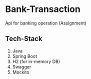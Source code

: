 # Bank-Transaction
Api for banking operation (Assignment)

## Tech-Stack
1. Java
2. Spring Boot
3. H2 (for in-memory DB)
4. Swagger
5. Mockito

